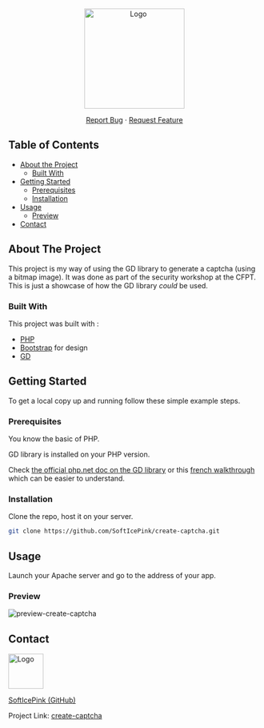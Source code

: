 <!-- PROJECT LOGO -->
<br />
<p align="center">
  <a href="https://github.com/SoftIcePink/noise-pollution">
    <img src="https://i.imgur.com/Lq9V9CG.png" alt="Logo" width="200" height="200">
  </a>


  <p align="center">
    <a href="https://github.com/SoftIcePink/create-captcha/issues">Report Bug</a>
    ·
    <a href="https://github.com/SoftIcePink/create-captcha/issues">Request Feature</a>
  </p>
</p>



<!-- TABLE OF CONTENTS -->
## Table of Contents

* [About the Project](#about-the-project)
  * [Built With](#built-with)
* [Getting Started](#getting-started)
  * [Prerequisites](#prerequisites)
  * [Installation](#installation)
* [Usage](#usage)
  * [Preview](#quick-demo)
* [Contact](#contact)



<!-- ABOUT THE PROJECT -->
## About The Project

This project is my way of using the GD library to generate a captcha (using a bitmap image). It was done as part of the security workshop at the CFPT.
This is just a showcase of how the GD library *could* be used.

### Built With
This project was built with :
* [PHP](https://www.php.net/) 
* [Bootstrap](https://getbootstrap.com) for design
* [GD](https://www.php.net/manual/en/book.image.php)

<!-- GETTING STARTED -->
## Getting Started

To get a local copy up and running follow these simple example steps.

### Prerequisites
<p>You know the basic of PHP.</p>
<p>GD library is installed on your PHP version.</p>
Check <a href="https://www.php.net/manual/en/book.image.php">the official php.net doc on the GD library</a> or this <a href="https://mtodorovic.developpez.com/php/gd/?page=page_1"> french walkthrough</a> which can be easier to understand.

### Installation
Clone the repo, host it on your server.
```sh
git clone https://github.com/SoftIcePink/create-captcha.git
```

<!-- USAGE EXAMPLES -->
## Usage
Launch your Apache server and go to the address of your app.

### Preview 
![preview-create-captcha](https://i.imgur.com/S7YNCUt.png)


<!-- CONTACT -->
## Contact
<p align="center">
  <a href="https://github.com/SoftIcePink">
    <p><img src="https://i.imgur.com/vADoYGW.png" alt="Logo" width="70" height="70"></p>
    <p>
    SoftIcePink (GitHub)</p>
  </a></p>

Project Link: [create-captcha](https://github.com/SoftIcePink/create-captcha)


